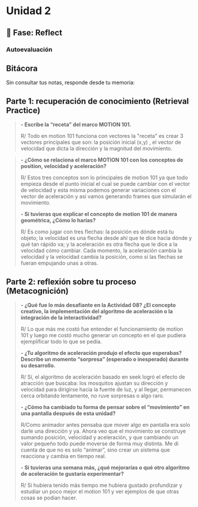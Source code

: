 # Unidad 2


## 🤔 Fase: Reflect

### Autoevaluación
## Bitácora

Sin consultar tus notas, responde desde tu memoria:

## Parte 1: recuperación de conocimiento (Retrieval Practice)
>
>**- Escribe la “receta” del marco MOTION 101.**
>
>R/ Todo en motion 101 funciona con vectores la "receta" es crear 3 vectores principales que son: la posición inicial (x,y) , el vector de velocidad que dicta la dirección y la magnitud del movimiento.

>**- ¿Cómo se relaciona el marco MOTION 101 con los conceptos de position, velocidad y aceleración?**
>
> R/ Estos tres conceptos son lo principales de motion 101 ya que todo empieza desde el punto inicial el cual se puede cambiar con el vector de velocidad y esta misma podemos generar variaciones con el vector de aceleración y así vamos generando frames que simularán el movimiento.
>
>**- Si tuvieras que explicar el concepto de motion 101 de manera geométrica, ¿Cómo lo harías?**
>
> R/ Es como jugar con tres flechas: la posición es dónde está tu objeto; la velocidad es una flecha desde ahí que te dice hacia dónde y qué tan rápido va; y la aceleración es otra flecha que le dice a la velocidad cómo cambiar. Cada momento, la aceleración cambia la velocidad y la velocidad cambia la posición, como si las flechas se fueran empujando unas a otras.
>
## Parte 2: reflexión sobre tu proceso (Metacognición)
>
>**- ¿Qué fue lo más desafiante en la Actividad 08? ¿El concepto creativo, la implementación del algoritmo de aceleración o la integración de la interactividad?**
>
>R/ Lo que más me costó fue entender el funcionamiento de motion 101 y luego me costó mucho generar un concepto en el que pudiera ejemplificar todo lo que se pedía.
>
>**- ¿Tu algoritmo de aceleración produjo el efecto que esperabas? Describe un momento “sorpresa” (esperado o inesperado) durante su desarrollo.**
>
>R/ Sí, el algoritmo de aceleración basado en seek logró el efecto de atracción que buscaba: los mosquitos ajustan su dirección y velocidad para dirigirse hacia la fuente de luz, y al llegar, permanecen cerca orbitando lentamente, no ruve sorpresas o algo raro.
>
>**- ¿Cómo ha cambiado tu forma de pensar sobre el “movimiento” en una pantalla después de esta unidad?**
>
>R/Como animador antes pensaba que mover algo en pantalla era solo darle una dirección y ya. Ahora veo que el movimiento se construye sumando posición, velocidad y aceleración, y que cambiando un valor pequeño todo puede moverse de forma muy distinta. Me di cuenta de que no es solo “animar”, sino crear un sistema que reacciona y cambia en tiempo real.
>
>**- Si tuvieras una semana más, ¿qué mejorarías o qué otro algoritmo de aceleración te gustaría experimentar?**
>
>R/ Si hubiera tenido más tiempo me hubiera gustado profundizar y estudiar un poco mejor el motion 101 y ver ejemplos de que otras cosas se podian hacer.
